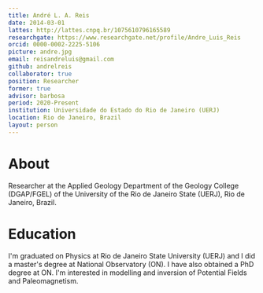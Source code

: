 ```yaml
---
title: André L. A. Reis
date: 2014-03-01
lattes: http://lattes.cnpq.br/1075610796165589
researchgate: https://www.researchgate.net/profile/Andre_Luis_Reis
orcid: 0000-0002-2225-5106
picture: andre.jpg
email: reisandreluis@gmail.com
github: andrelreis
collaborator: true
position: Researcher
former: true
advisor: barbosa
period: 2020-Present
institution: Universidade do Estado do Rio de Janeiro (UERJ)
location: Rio de Janeiro, Brazil
layout: person
---
```


# About

Researcher at the Applied Geology Department of the Geology College (DGAP/FGEL) of the University of the Rio de Janeiro State (UERJ), Rio de Janeiro, Brazil.

# Education

I'm graduated on Physics at Rio de Janeiro State University (UERJ) and I did a
master's degree at National Observatory (ON). I have also obtained a PhD degree
at ON. I'm interested in modelling and inversion of Potential Fields and
Paleomagnetism.
